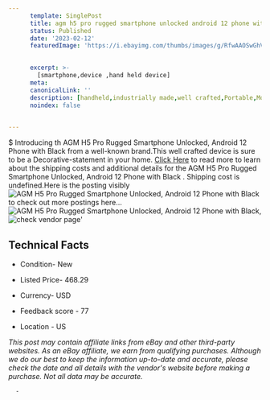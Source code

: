 ```yaml
---
      template: SinglePost
      title: agm h5 pro rugged smartphone unlocked android 12 phone with black 
      status: Published
      date: '2023-02-12'
      featuredImage: 'https://i.ebayimg.com/thumbs/images/g/RfwAAOSwGhVjZotu/s-l225.jpg'
       

      excerpt: >-
        [smartphone,device ,hand held device]
      meta:
      canonicalLink: ''
      description: [handheld,industrially made,well crafted,Portable,Mobile,Compact,Convenient,Lightweight,Maneuverable,Man-portable,Miniature,Carriable,Hand-held,Light,Holdable,Transportable,Mobile device,Pocket-sized,On-the-go,Wireless,Cordless,Compact size,Convenient size, smartphone,device ,hand held device]
      noindex: false
      

---
```

$
      Introducing th AGM H5 Pro Rugged Smartphone Unlocked, Android 12 Phone with Black  from a well-known brand.This well crafted device  is sure to be a Decorative-statement in your home. [Click Here](https://www.ebay.com/itm/165762267622?hash=item26983379e6%3Ag%3ARfwAAOSwGhVjZotu&mkevt=1&mkcid=1&mkrid=711-53200-19255-0&campid=%253CePNCampaignId%253E&customid=%253CreferenceId%253E&toolid=10049) to read more to learn about the shipping costs and additional details for the AGM H5 Pro Rugged Smartphone Unlocked, Android 12 Phone with Black . Shipping cost is undefined.Here is the posting visibly ![AGM H5 Pro Rugged Smartphone Unlocked, Android 12 Phone with Black ](https://i.ebayimg.com/thumbs/images/g/RfwAAOSwGhVjZotu/s-l225.jpg) to check out more postings here... ![AGM H5 Pro Rugged Smartphone Unlocked, Android 12 Phone with Black ](https://i.ebayimg.com/images/g/RfwAAOSwGhVjZotu/s-l1200.jpg), ![check vendor page](https://origin-galleryplus.ebayimg.com/ws/web/165762267622_2_0_1/225x225.jpg,https://origin-galleryplus.ebayimg.com/ws/web/165762267622_3_0_1/225x225.jpg,https://origin-galleryplus.ebayimg.com/ws/web/165762267622_4_0_1/225x225.jpg,https://origin-galleryplus.ebayimg.com/ws/web/165762267622_5_0_1/225x225.jpg,https://origin-galleryplus.ebayimg.com/ws/web/165762267622_6_0_1/225x225.jpg)'

      

 ## Technical Facts 



     
      

 - Condition- New 


      

 - Listed Price- 468.29 


      

 - Currency- USD 


      

 - Feedback score - 77 


      

 - Location - US 


      
      

 *_This post may contain affiliate links from eBay and other third-party websites. As an eBay affiliate, we earn from qualifying purchases. Although we do our best to keep the information up-to-date and accurate, please check the date and all details with the vendor's website before making a purchase. Not all data may be accurate._*




      -
